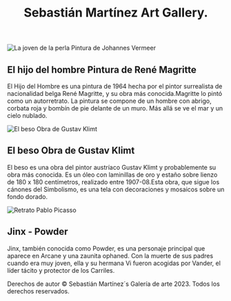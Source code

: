
<!DOCTYPE html>
<html lang="en">
<head>
    <meta charset="UTF-8">
    <meta http-equiv="X-UA-Compatible" content="IE=edge">
    <meta name="viewport" content="width=device-width, initial-scale=1.0">
    <title>Galería de arte</title>
	<link rel="stylesheet" type="text/css" href="style.css">
    <link rel="icon" href="https://cdn-icons-png.flaticon.com/512/554/554099.png">
</head>
<body>
	<header>
		<h1>Sebastián Martínez Art Gallery.</h1>
	</header>
	<main>
		<section class="gallery">
			<div class="artwork">
				<img src="https://2.bp.blogspot.com/-agPUM91IPAg/UWyFSK3eYbI/AAAAAAAAAP8/jJ5GMa7VAso/s1600/hijo.jpg" alt="La joven de la perla Pintura de Johannes Vermeer">
				<h2>El hijo del hombre
                    Pintura de René Magritte</h2>
				<p>El Hijo del Hombre es una pintura de 1964 hecha por el pintor surrealista de nacionalidad belga René Magritte, y su obra más conocida.​Magritte lo pintó como un autorretrato. La pintura se compone de un hombre con abrigo, corbata roja y bombín de pie delante de un muro. Más allá se ve el mar y un cielo nublado.</p>
			</div>
			<div class="artwork">
				<img src="https://hips.hearstapps.com/hmg-prod.s3.amazonaws.com/images/el-beso-1661426493.jpeg" alt="El beso
                Obra de Gustav Klimt">
				<h2>El beso Obra de Gustav Klimt</h2>
				<p>El beso es una obra del pintor austríaco Gustav Klimt y probablemente su obra más conocida. Es un óleo con laminillas de oro y estaño sobre lienzo de 180 x 180 centímetros, realizado entre 1907-08.​Esta obra, que sigue los cánones del Simbolismo, es una tela con decoraciones y mosaicos sobre un fondo dorado.</p>
			</div>
			<div class="artwork">
				<img src="https://cdnb.artstation.com/p/assets/images/images/043/504/745/large/bo-chen-arcane-jinx-phone-use.jpg?1637470082" alt="Retrato Pablo Picasso">
				<h2>Jinx - Powder</h2>
				<p>Jinx, también conocida como Powder, es una personaje principal que aparece en Arcane y una zaunita ophaned. Con la muerte de sus padres cuando era muy joven, ella y su hermana Vi fueron acogidas por Vander, el líder tácito y protector de los Carriles.</p>
			</div>
			<!-- Agrega más obras de arte aquí -->
		</section>
	</main>
	<footer>
		<p>Derechos de autor © Sebastián Martínez´s Galería de arte 2023. Todos los derechos reservados.</p>
	</footer>
</body>
</html>
